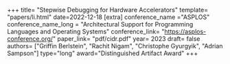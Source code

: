 +++
title= "Stepwise Debugging for Hardware Accelerators"
template= "papers/li.html"
date=2022-12-18
[extra]
conference_name ="ASPLOS"
conference_name_long = "Architectural Support for Programming Languages and Operating Systems"
conference_link= "https://asplos-conference.org/"
paper_link= "pdf/cidr.pdf"
year= 2023
draft= false
authors= ["Griffin Berlstein", "Rachit Nigam", "Christophe Gyurgyik", "Adrian Sampson"]
type="long"
award="Distinguished Artifact Award"
+++

